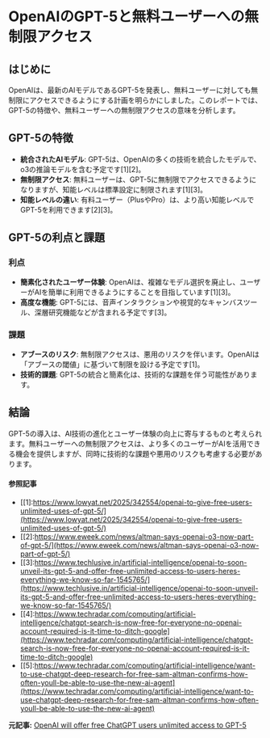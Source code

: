 # OpenAIのGPT-5と無料ユーザーへの無制限アクセス

## はじめに

OpenAIは、最新のAIモデルであるGPT-5を発表し、無料ユーザーに対しても無制限にアクセスできるようにする計画を明らかにしました。このレポートでは、GPT-5の特徴や、無料ユーザーへの無制限アクセスの意味を分析します。

## GPT-5の特徴

- **統合されたAIモデル**: GPT-5は、OpenAIの多くの技術を統合したモデルで、o3の推論モデルを含む予定です[1][2]。
- **無制限アクセス**: 無料ユーザーは、GPT-5に無制限でアクセスできるようになりますが、知能レベルは標準設定に制限されます[1][3]。
- **知能レベルの違い**: 有料ユーザー（PlusやPro）は、より高い知能レベルでGPT-5を利用できます[2][3]。

## GPT-5の利点と課題

### 利点

- **簡素化されたユーザー体験**: OpenAIは、複雑なモデル選択を廃止し、ユーザーがAIを簡単に利用できるようにすることを目指しています[1][3]。
- **高度な機能**: GPT-5には、音声インタラクションや視覚的なキャンバスツール、深層研究機能などが含まれる予定です[3]。

### 課題

- **アブースのリスク**: 無制限アクセスは、悪用のリスクを伴います。OpenAIは「アブースの閾値」に基づいて制限を設ける予定です[1]。
- **技術的課題**: GPT-5の統合と簡素化は、技術的な課題を伴う可能性があります。

## 結論

GPT-5の導入は、AI技術の進化とユーザー体験の向上に寄与するものと考えられます。無料ユーザーへの無制限アクセスは、より多くのユーザーがAIを活用できる機会を提供しますが、同時に技術的な課題や悪用のリスクも考慮する必要があります。
#### 参照記事
- [[1]:https://www.lowyat.net/2025/342554/openai-to-give-free-users-unlimited-uses-of-gpt-5/](https://www.lowyat.net/2025/342554/openai-to-give-free-users-unlimited-uses-of-gpt-5/)
- [[2]:https://www.eweek.com/news/altman-says-openai-o3-now-part-of-gpt-5/](https://www.eweek.com/news/altman-says-openai-o3-now-part-of-gpt-5/)
- [[3]:https://www.techlusive.in/artificial-intelligence/openai-to-soon-unveil-its-gpt-5-and-offer-free-unlimited-access-to-users-heres-everything-we-know-so-far-1545765/](https://www.techlusive.in/artificial-intelligence/openai-to-soon-unveil-its-gpt-5-and-offer-free-unlimited-access-to-users-heres-everything-we-know-so-far-1545765/)
- [[4]:https://www.techradar.com/computing/artificial-intelligence/chatgpt-search-is-now-free-for-everyone-no-openai-account-required-is-it-time-to-ditch-google](https://www.techradar.com/computing/artificial-intelligence/chatgpt-search-is-now-free-for-everyone-no-openai-account-required-is-it-time-to-ditch-google)
- [[5]:https://www.techradar.com/computing/artificial-intelligence/want-to-use-chatgpt-deep-research-for-free-sam-altman-confirms-how-often-youll-be-able-to-use-the-new-ai-agent](https://www.techradar.com/computing/artificial-intelligence/want-to-use-chatgpt-deep-research-for-free-sam-altman-confirms-how-often-youll-be-able-to-use-the-new-ai-agent)


**元記事:** [OpenAI will offer free ChatGPT users unlimited access to GPT-5](https://www.engadget.com/ai/openai-will-offer-free-chatgpt-users-unlimited-access-to-gpt-5-211935734.html)